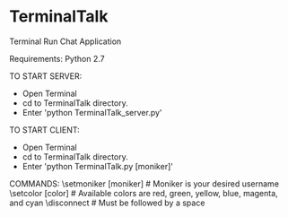 # TerminalTalk
Terminal Run Chat Application

Requirements: Python 2.7

TO START SERVER:
- Open Terminal
- cd to TerminalTalk directory.
- Enter 'python TerminalTalk_server.py'

TO START CLIENT:
- Open Terminal
- cd to TerminalTalk directory.
- Enter 'python TerminalTalk.py [moniker]'

COMMANDS:
\\setmoniker [moniker]     # Moniker is your desired username
\\setcolor [color]         # Available colors are red, green, yellow, blue, magenta, and cyan
\\disconnect               # Must be followed by a space
